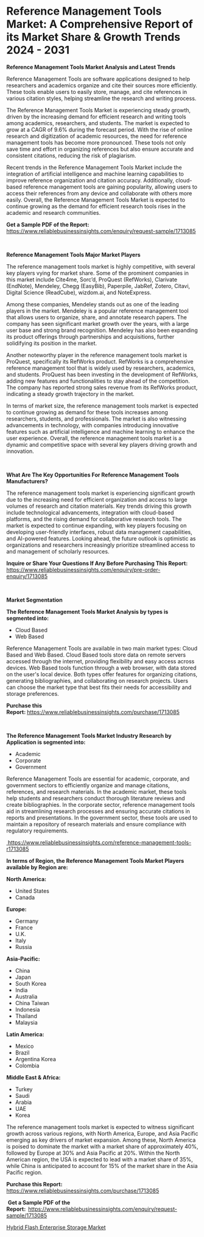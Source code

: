 <p><h1>Reference Management Tools Market: A Comprehensive Report of its Market Share & Growth Trends 2024 - 2031</h1></p><p><strong>Reference Management Tools Market Analysis and Latest Trends</strong></p>
<p><p>Reference Management Tools are software applications designed to help researchers and academics organize and cite their sources more efficiently. These tools enable users to easily store, manage, and cite references in various citation styles, helping streamline the research and writing process.</p><p>The Reference Management Tools Market is experiencing steady growth, driven by the increasing demand for efficient research and writing tools among academics, researchers, and students. The market is expected to grow at a CAGR of 9.6% during the forecast period. With the rise of online research and digitization of academic resources, the need for reference management tools has become more pronounced. These tools not only save time and effort in organizing references but also ensure accurate and consistent citations, reducing the risk of plagiarism.</p><p>Recent trends in the Reference Management Tools Market include the integration of artificial intelligence and machine learning capabilities to improve reference organization and citation accuracy. Additionally, cloud-based reference management tools are gaining popularity, allowing users to access their references from any device and collaborate with others more easily. Overall, the Reference Management Tools Market is expected to continue growing as the demand for efficient research tools rises in the academic and research communities.</p></p>
<p><strong>Get a Sample PDF of the Report:&nbsp;</strong> <a href="https://www.reliablebusinessinsights.com/enquiry/request-sample/1713085">https://www.reliablebusinessinsights.com/enquiry/request-sample/1713085</a></p>
<p>&nbsp;</p>
<p><strong>Reference Management Tools Major Market Players</strong></p>
<p><p>The reference management tools market is highly competitive, with several key players vying for market share. Some of the prominent companies in this market include Cite4me, Sorc’d, ProQuest (RefWorks), Clarivate (EndNote), Mendeley, Chegg (EasyBib), Paperpile, JabRef, Zotero, Citavi, Digital Science (ReadCube), wizdom.ai, and NoteExpress.</p><p>Among these companies, Mendeley stands out as one of the leading players in the market. Mendeley is a popular reference management tool that allows users to organize, share, and annotate research papers. The company has seen significant market growth over the years, with a large user base and strong brand recognition. Mendeley has also been expanding its product offerings through partnerships and acquisitions, further solidifying its position in the market.</p><p>Another noteworthy player in the reference management tools market is ProQuest, specifically its RefWorks product. RefWorks is a comprehensive reference management tool that is widely used by researchers, academics, and students. ProQuest has been investing in the development of RefWorks, adding new features and functionalities to stay ahead of the competition. The company has reported strong sales revenue from its RefWorks product, indicating a steady growth trajectory in the market.</p><p>In terms of market size, the reference management tools market is expected to continue growing as demand for these tools increases among researchers, students, and professionals. The market is also witnessing advancements in technology, with companies introducing innovative features such as artificial intelligence and machine learning to enhance the user experience. Overall, the reference management tools market is a dynamic and competitive space with several key players driving growth and innovation.</p></p>
<p>&nbsp;</p>
<p><strong>What Are The Key Opportunities For Reference Management Tools Manufacturers?</strong></p>
<p><p>The reference management tools market is experiencing significant growth due to the increasing need for efficient organization and access to large volumes of research and citation materials. Key trends driving this growth include technological advancements, integration with cloud-based platforms, and the rising demand for collaborative research tools. The market is expected to continue expanding, with key players focusing on developing user-friendly interfaces, robust data management capabilities, and AI-powered features. Looking ahead, the future outlook is optimistic as organizations and researchers increasingly prioritize streamlined access to and management of scholarly resources.</p></p>
<p><strong>Inquire or Share Your Questions If Any Before Purchasing This Report:</strong> <a href="https://www.reliablebusinessinsights.com/enquiry/pre-order-enquiry/1713085">https://www.reliablebusinessinsights.com/enquiry/pre-order-enquiry/1713085</a></p>
<p>&nbsp;</p>
<p><strong>Market Segmentation</strong></p>
<p><strong>The Reference Management Tools Market Analysis by types is segmented into:</strong></p>
<p><ul><li>Cloud Based</li><li>Web Based</li></ul></p>
<p><p>Reference Management Tools are available in two main market types: Cloud Based and Web Based. Cloud Based tools store data on remote servers accessed through the internet, providing flexibility and easy access across devices. Web Based tools function through a web browser, with data stored on the user's local device. Both types offer features for organizing citations, generating bibliographies, and collaborating on research projects. Users can choose the market type that best fits their needs for accessibility and storage preferences.</p></p>
<p><strong>Purchase this Report:&nbsp;</strong><a href="https://www.reliablebusinessinsights.com/purchase/1713085">https://www.reliablebusinessinsights.com/purchase/1713085</a></p>
<p>&nbsp;</p>
<p><strong>The Reference Management Tools Market Industry Research by Application is segmented into:</strong></p>
<p><ul><li>Academic</li><li>Corporate</li><li>Government</li></ul></p>
<p><p>Reference Management Tools are essential for academic, corporate, and government sectors to efficiently organize and manage citations, references, and research materials. In the academic market, these tools help students and researchers conduct thorough literature reviews and create bibliographies. In the corporate sector, reference management tools aid in streamlining research processes and ensuring accurate citations in reports and presentations. In the government sector, these tools are used to maintain a repository of research materials and ensure compliance with regulatory requirements.</p></p>
<p><a href="https://www.reliablebusinessinsights.com/reference-management-tools-r1713085">&nbsp;https://www.reliablebusinessinsights.com/reference-management-tools-r1713085</a></p>
<p><strong>In terms of Region, the Reference Management Tools Market Players available by Region are:</strong></p>
<p>
    <p> <strong> North America: </strong>
        <ul>
            <li>United States</li>
            <li>Canada</li>
        </ul>
        </p> 
    <p> <strong> Europe: </strong>
        <ul>
            <li>Germany</li>
            <li>France</li>
            <li>U.K.</li>
            <li>Italy</li>
            <li>Russia</li>
        </ul>
        </p> 
    <p> <strong> Asia-Pacific: </strong>
        <ul>
            <li>China</li>
            <li>Japan</li>
            <li>South Korea</li>
            <li>India</li>
            <li>Australia</li>
            <li>China Taiwan</li>
            <li>Indonesia</li>
            <li>Thailand</li>
            <li>Malaysia</li>
        </ul>
        </p> 
    <p> <strong> Latin America: </strong>
        <ul>
            <li>Mexico</li>
            <li>Brazil</li>
            <li>Argentina Korea</li>
            <li>Colombia</li>
        </ul>
        </p> 
    <p> <strong> Middle East & Africa: </strong>
        <ul>
            <li>Turkey</li>
            <li>Saudi</li>
            <li>Arabia</li>
            <li>UAE</li>
            <li>Korea</li>
        </ul>
    </p>
    </p>
<p><p>The reference management tools market is expected to witness significant growth across various regions, with North America, Europe, and Asia Pacific emerging as key drivers of market expansion. Among these, North America is poised to dominate the market with a market share of approximately 40%, followed by Europe at 30% and Asia Pacific at 20%. Within the North American region, the USA is expected to lead with a market share of 35%, while China is anticipated to account for 15% of the market share in the Asia Pacific region.</p></p>
<p><strong>Purchase this Report: </strong><a href="https://www.reliablebusinessinsights.com/purchase/1713085">https://www.reliablebusinessinsights.com/purchase/1713085</a></p>
<p>&nbsp;<strong>Get a Sample PDF of the Report:&nbsp;&nbsp;</strong><a href="https://www.reliablebusinessinsights.com/enquiry/request-sample/1713085">https://www.reliablebusinessinsights.com/enquiry/request-sample/1713085</a></p>
<p><strong></strong></p>
<p><p><a href="https://github.com/caseyee25/Market-Research-Report-List-1/blob/main/hybrid-flash-enterprise-storage-market.md">Hybrid Flash Enterprise Storage Market</a></p></p>